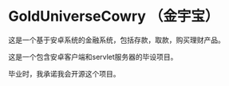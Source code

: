 # GoldUniverseCowry （金宇宝）

这是一个基于安卓系统的金融系统，包括存款，取款，购买理财产品。

这是一个包含安卓客户端和servlet服务器的毕设项目。

毕业时，我承诺我会开源这个项目。
